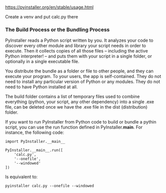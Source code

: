 https://pyinstaller.org/en/stable/usage.html

Create a venv and put calc.py there
### The Build Process or the Bundling Process
PyInstaller reads a Python script written by you. It analyzes your code to discover every other module and library your script needs in order to execute. Then it collects copies of all those files – including the active Python interpreter! – and puts them with your script in a single folder, or optionally in a single executable file.

You distribute the bundle as a folder or file to other people, and they can execute your program. To your users, the app is self-contained. They do not need to install any particular version of Python or any modules. They do not need to have Python installed at all.

The build folder contains a list of temporary files used to combine everything (python, your script, any other dependency) into a single .exe file, can be deleted once we have the .exe file in the dist (distribution) folder. 


If you want to run PyInstaller from Python code to build or bundle a pythin script, you can use the run function defined in PyInstaller.__main__. For instance, the following code:
```
import PyInstaller.__main__

PyInstaller.__main__.run([
    'calc.py',
    '--onefile',
    '--windowed'
])
```
Is equivalent to:

```
pyinstaller calc.py --onefile --windowed
```